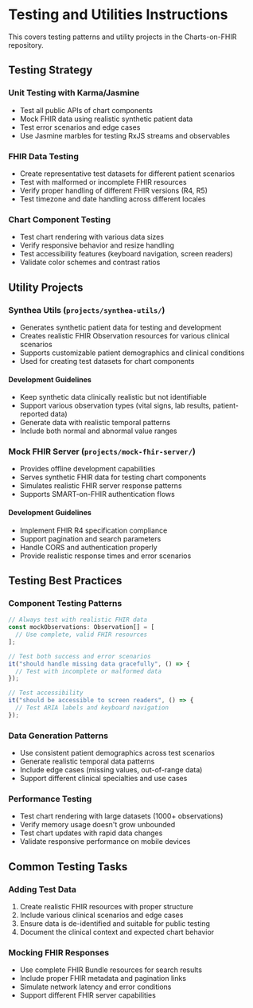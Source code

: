 # Testing and Utilities Instructions

This covers testing patterns and utility projects in the Charts-on-FHIR repository.

## Testing Strategy

### Unit Testing with Karma/Jasmine

- Test all public APIs of chart components
- Mock FHIR data using realistic synthetic patient data
- Test error scenarios and edge cases
- Use Jasmine marbles for testing RxJS streams and observables

### FHIR Data Testing

- Create representative test datasets for different patient scenarios
- Test with malformed or incomplete FHIR resources
- Verify proper handling of different FHIR versions (R4, R5)
- Test timezone and date handling across different locales

### Chart Component Testing

- Test chart rendering with various data sizes
- Verify responsive behavior and resize handling
- Test accessibility features (keyboard navigation, screen readers)
- Validate color schemes and contrast ratios

## Utility Projects

### Synthea Utils (`projects/synthea-utils/`)

- Generates synthetic patient data for testing and development
- Creates realistic FHIR Observation resources for various clinical scenarios
- Supports customizable patient demographics and clinical conditions
- Used for creating test datasets for chart components

#### Development Guidelines

- Keep synthetic data clinically realistic but not identifiable
- Support various observation types (vital signs, lab results, patient-reported data)
- Generate data with realistic temporal patterns
- Include both normal and abnormal value ranges

### Mock FHIR Server (`projects/mock-fhir-server/`)

- Provides offline development capabilities
- Serves synthetic FHIR data for testing chart components
- Simulates realistic FHIR server response patterns
- Supports SMART-on-FHIR authentication flows

#### Development Guidelines

- Implement FHIR R4 specification compliance
- Support pagination and search parameters
- Handle CORS and authentication properly
- Provide realistic response times and error scenarios

## Testing Best Practices

### Component Testing Patterns

```typescript
// Always test with realistic FHIR data
const mockObservations: Observation[] = [
  // Use complete, valid FHIR resources
];

// Test both success and error scenarios
it("should handle missing data gracefully", () => {
  // Test with incomplete or malformed data
});

// Test accessibility
it("should be accessible to screen readers", () => {
  // Test ARIA labels and keyboard navigation
});
```

### Data Generation Patterns

- Use consistent patient demographics across test scenarios
- Generate realistic temporal data patterns
- Include edge cases (missing values, out-of-range data)
- Support different clinical specialties and use cases

### Performance Testing

- Test chart rendering with large datasets (1000+ observations)
- Verify memory usage doesn't grow unbounded
- Test chart updates with rapid data changes
- Validate responsive performance on mobile devices

## Common Testing Tasks

### Adding Test Data

1. Create realistic FHIR resources with proper structure
2. Include various clinical scenarios and edge cases
3. Ensure data is de-identified and suitable for public testing
4. Document the clinical context and expected chart behavior

### Mocking FHIR Responses

- Use complete FHIR Bundle resources for search results
- Include proper FHIR metadata and pagination links
- Simulate network latency and error conditions
- Support different FHIR server capabilities
